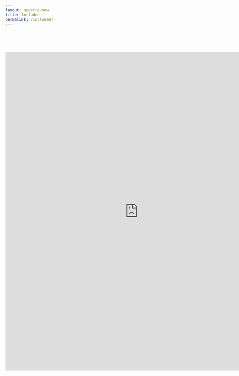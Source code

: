 ```yaml
---
layout: spectre-new
title: Included
permalink: /included/
---
```


<br />
<br />
<br />

<p align="center"><iframe width="830" height="1000" src="https://immunedynamics.io/Untitled" frameborder="0" allow="accelerometer; autoplay; clipboard-write; encrypted-media; gyroscope; picture-in-picture" allowfullscreen></iframe></p>

